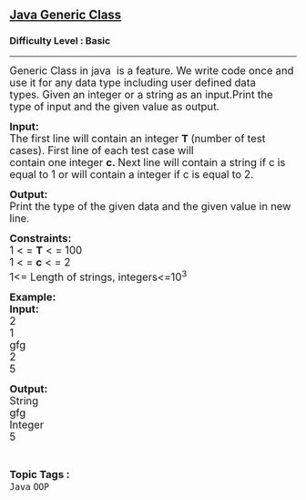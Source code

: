 <h2><a href="https://practice.geeksforgeeks.org/problems/java-generic-class/1?page=3&category[]=Java&sortBy=submissions">Java Generic Class</a></h2><h3>Difficulty Level : Basic</h3><hr><div class="problems_problem_content__Xm_eO"><p><span style="font-size:18px">Generic Class in java&nbsp;&nbsp;is a feature. We write code once and use it for any data type including user defined data types.&nbsp;Given an integer or a string as an input.Print the type of input and the given value as output.</span></p>

<p><span style="font-size:18px"><strong>Input:&nbsp;</strong><br>
The first line will&nbsp;contain&nbsp;an&nbsp;integer&nbsp;<strong>T&nbsp;</strong>(number of test cases). First line of each test case will contain&nbsp;one&nbsp;integer&nbsp;<strong>c.&nbsp;</strong>Next line will contain a string&nbsp;if c is equal to 1 or will contain a integer&nbsp;if c is equal to 2.</span></p>

<p><span style="font-size:18px"><strong>Output:&nbsp;</strong><br>
Print the type of the given data and the given value in new line.</span></p>

<p><span style="font-size:18px"><strong>Constraints:&nbsp;</strong><br>
1 &lt; =&nbsp;<strong>T</strong>&nbsp;&lt; = 100<br>
1 &lt; =&nbsp;<strong>c</strong>&nbsp;&lt; = 2<br>
1&lt;= Length of strings, integers&lt;=10<sup>3</sup></span></p>

<p><span style="font-size:18px"><strong>Example:<br>
Input:</strong><br>
2<br>
1<br>
gfg<br>
2<br>
5</span></p>

<p><span style="font-size:18px"><strong>Output:</strong><br>
String<br>
gfg<br>
Integer<br>
5</span></p>
</div><br><p><span style=font-size:18px><strong>Topic Tags : </strong><br><code>Java</code>&nbsp;<code>OOP</code>&nbsp;